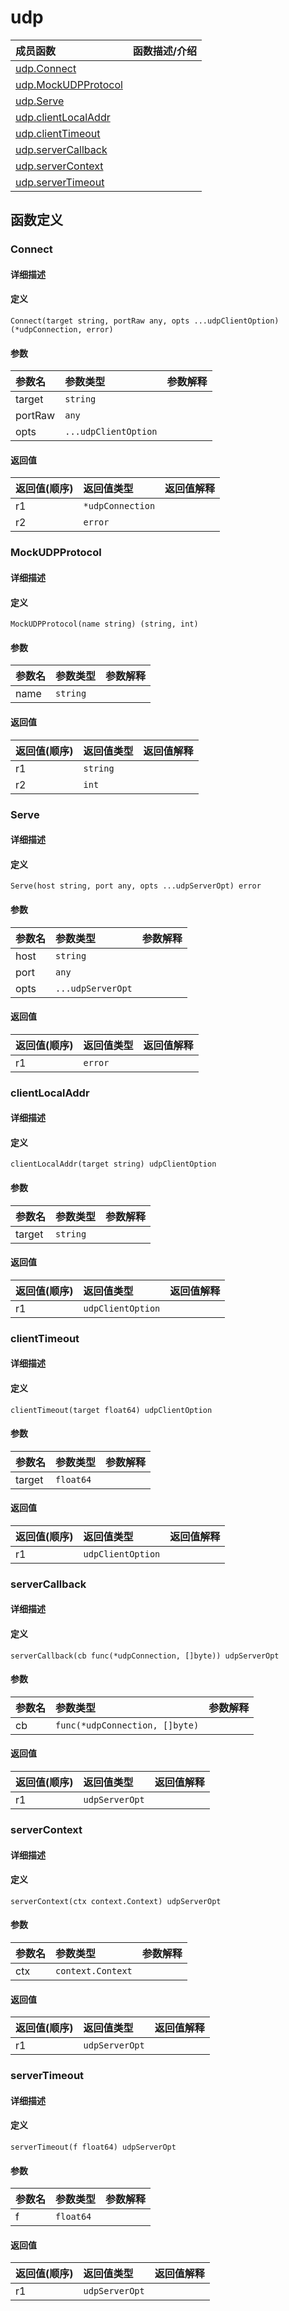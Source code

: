 # udp

|成员函数|函数描述/介绍|
|:------|:--------|
| [udp.Connect](#connect) ||
| [udp.MockUDPProtocol](#mockudpprotocol) ||
| [udp.Serve](#serve) ||
| [udp.clientLocalAddr](#clientlocaladdr) ||
| [udp.clientTimeout](#clienttimeout) ||
| [udp.serverCallback](#servercallback) ||
| [udp.serverContext](#servercontext) ||
| [udp.serverTimeout](#servertimeout) ||


## 函数定义
### Connect

#### 详细描述


#### 定义

`Connect(target string, portRaw any, opts ...udpClientOption) (*udpConnection, error)`

#### 参数
|参数名|参数类型|参数解释|
|:-----------|:---------- |:-----------|
| target | `string` |   |
| portRaw | `any` |   |
| opts | `...udpClientOption` |   |

#### 返回值
|返回值(顺序)|返回值类型|返回值解释|
|:-----------|:---------- |:-----------|
| r1 | `*udpConnection` |   |
| r2 | `error` |   |


### MockUDPProtocol

#### 详细描述


#### 定义

`MockUDPProtocol(name string) (string, int)`

#### 参数
|参数名|参数类型|参数解释|
|:-----------|:---------- |:-----------|
| name | `string` |   |

#### 返回值
|返回值(顺序)|返回值类型|返回值解释|
|:-----------|:---------- |:-----------|
| r1 | `string` |   |
| r2 | `int` |   |


### Serve

#### 详细描述


#### 定义

`Serve(host string, port any, opts ...udpServerOpt) error`

#### 参数
|参数名|参数类型|参数解释|
|:-----------|:---------- |:-----------|
| host | `string` |   |
| port | `any` |   |
| opts | `...udpServerOpt` |   |

#### 返回值
|返回值(顺序)|返回值类型|返回值解释|
|:-----------|:---------- |:-----------|
| r1 | `error` |   |


### clientLocalAddr

#### 详细描述


#### 定义

`clientLocalAddr(target string) udpClientOption`

#### 参数
|参数名|参数类型|参数解释|
|:-----------|:---------- |:-----------|
| target | `string` |   |

#### 返回值
|返回值(顺序)|返回值类型|返回值解释|
|:-----------|:---------- |:-----------|
| r1 | `udpClientOption` |   |


### clientTimeout

#### 详细描述


#### 定义

`clientTimeout(target float64) udpClientOption`

#### 参数
|参数名|参数类型|参数解释|
|:-----------|:---------- |:-----------|
| target | `float64` |   |

#### 返回值
|返回值(顺序)|返回值类型|返回值解释|
|:-----------|:---------- |:-----------|
| r1 | `udpClientOption` |   |


### serverCallback

#### 详细描述


#### 定义

`serverCallback(cb func(*udpConnection, []byte)) udpServerOpt`

#### 参数
|参数名|参数类型|参数解释|
|:-----------|:---------- |:-----------|
| cb | `func(*udpConnection, []byte)` |   |

#### 返回值
|返回值(顺序)|返回值类型|返回值解释|
|:-----------|:---------- |:-----------|
| r1 | `udpServerOpt` |   |


### serverContext

#### 详细描述


#### 定义

`serverContext(ctx context.Context) udpServerOpt`

#### 参数
|参数名|参数类型|参数解释|
|:-----------|:---------- |:-----------|
| ctx | `context.Context` |   |

#### 返回值
|返回值(顺序)|返回值类型|返回值解释|
|:-----------|:---------- |:-----------|
| r1 | `udpServerOpt` |   |


### serverTimeout

#### 详细描述


#### 定义

`serverTimeout(f float64) udpServerOpt`

#### 参数
|参数名|参数类型|参数解释|
|:-----------|:---------- |:-----------|
| f | `float64` |   |

#### 返回值
|返回值(顺序)|返回值类型|返回值解释|
|:-----------|:---------- |:-----------|
| r1 | `udpServerOpt` |   |


